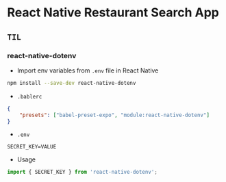# React Native Restaurant Search App

## `TIL`

### react-native-dotenv

-   Import env variables from `.env` file in React Native

```bash
npm install --save-dev react-native-dotenv
```

-   `.bablerc`

```json
{
    "presets": ["babel-preset-expo", "module:react-native-dotenv"]
}
```

-   `.env`

```
SECRET_KEY=VALUE
```

-   Usage

```javascript
import { SECRET_KEY } from 'react-native-dotenv';
```
